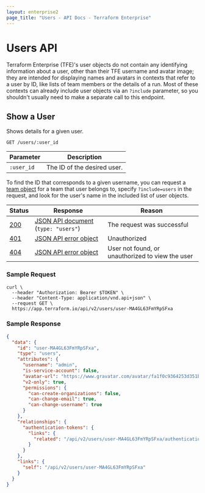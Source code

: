 ```yaml
---
layout: enterprise2
page_title: "Users - API Docs - Terraform Enterprise"
---
```


[200]: https://developer.mozilla.org/en-US/docs/Web/HTTP/Status/200
[201]: https://developer.mozilla.org/en-US/docs/Web/HTTP/Status/201
[202]: https://developer.mozilla.org/en-US/docs/Web/HTTP/Status/202
[204]: https://developer.mozilla.org/en-US/docs/Web/HTTP/Status/204
[400]: https://developer.mozilla.org/en-US/docs/Web/HTTP/Status/400
[401]: https://developer.mozilla.org/en-US/docs/Web/HTTP/Status/401
[403]: https://developer.mozilla.org/en-US/docs/Web/HTTP/Status/403
[404]: https://developer.mozilla.org/en-US/docs/Web/HTTP/Status/404
[409]: https://developer.mozilla.org/en-US/docs/Web/HTTP/Status/409
[412]: https://developer.mozilla.org/en-US/docs/Web/HTTP/Status/412
[422]: https://developer.mozilla.org/en-US/docs/Web/HTTP/Status/422
[429]: https://developer.mozilla.org/en-US/docs/Web/HTTP/Status/429
[500]: https://developer.mozilla.org/en-US/docs/Web/HTTP/Status/500
[504]: https://developer.mozilla.org/en-US/docs/Web/HTTP/Status/504
[JSON API document]: /docs/enterprise/api/index.html#json-api-documents
[JSON API error object]: http://jsonapi.org/format/#error-objects

# Users API

Terraform Enterprise (TFE)'s user objects do not contain any identifying information about a user, other than their TFE username and avatar image; they are intended for displaying names and avatars in contexts that refer to a user by ID, like lists of team members or the details of a run. Most of these contexts can already include user objects via an `?include` parameter, so you shouldn't usually need to make a separate call to this endpoint.

## Show a User

Shows details for a given user.

`GET /users/:user_id`

Parameter   | Description
------------|------------
`:user_id`  | The ID of the desired user.

To find the ID that corresponds to a given username, you can request a [team object](/docs/enterprise/api/teams.html) for a team that user belongs to, specify `?include=users` in the request, and look for the user's name in the included list of user objects.

Status  | Response                                | Reason
--------|-----------------------------------------|----------
[200][] | [JSON API document][] (`type: "users"`) | The request was successful
[401][] | [JSON API error object][]               | Unauthorized
[404][] | [JSON API error object][]               | User not found, or unauthorized to view the user

### Sample Request

```shell
curl \
  --header "Authorization: Bearer $TOKEN" \
  --header "Content-Type: application/vnd.api+json" \
  --request GET \
  https://app.terraform.io/api/v2/users/user-MA4GL63FmYRpSFxa
```

### Sample Response

```json
{
  "data": {
    "id": "user-MA4GL63FmYRpSFxa",
    "type": "users",
    "attributes": {
      "username": "admin",
      "is-service-account": false,
      "avatar-url": "https://www.gravatar.com/avatar/fa1f0c9364253d351bf1c7f5c534cd40?s=100&d=mm",
      "v2-only": true,
      "permissions": {
        "can-create-organizations": false,
        "can-change-email": true,
        "can-change-username": true
      }
    },
    "relationships": {
      "authentication-tokens": {
        "links": {
          "related": "/api/v2/users/user-MA4GL63FmYRpSFxa/authentication-tokens"
        }
      }
    },
    "links": {
      "self": "/api/v2/users/user-MA4GL63FmYRpSFxa"
    }
  }
}
```

